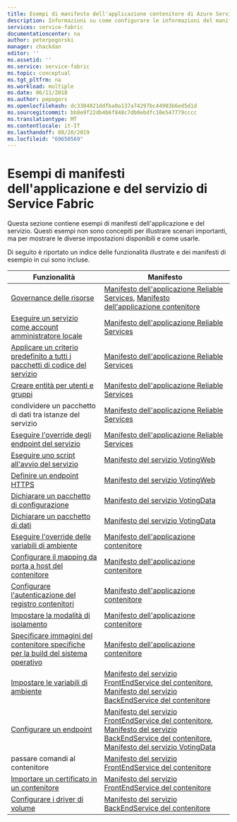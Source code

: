 ```yaml
---
title: Esempi di manifesto dell'applicazione contenitore di Azure Service Fabric | Microsoft Docs
description: Informazioni su come configurare le informazioni del manifesto dell'applicazione e del servizio per un'applicazione di Service Fabric.
services: service-fabric
documentationcenter: na
author: peterpogorski
manager: chackdan
editor: ''
ms.assetid: ''
ms.service: service-fabric
ms.topic: conceptual
ms.tgt_pltfrm: na
ms.workload: multiple
ms.date: 06/11/2018
ms.author: pepogors
ms.openlocfilehash: dc3384821ddfba0a137a74297bc44903b6ed5d1d
ms.sourcegitcommit: bb8e9f22db4b6f848c7db0ebdfc10e547779cccc
ms.translationtype: MT
ms.contentlocale: it-IT
ms.lasthandoff: 08/20/2019
ms.locfileid: "69650569"
---
```

# <a name="service-fabric-application-and-service-manifest-examples"></a>Esempi di manifesti dell'applicazione e del servizio di Service Fabric
Questa sezione contiene esempi di manifesti dell'applicazione e del servizio. Questi esempi non sono concepiti per illustrare scenari importanti, ma per mostrare le diverse impostazioni disponibili e come usarle. 

Di seguito è riportato un indice delle funzionalità illustrate e dei manifesti di esempio in cui sono incluse.

|Funzionalità|Manifesto|
|---|---|
|[Governance delle risorse](service-fabric-resource-governance.md)|[Manifesto dell'applicazione Reliable Services](service-fabric-manifest-example-reliable-services-app.md#application-manifest), [Manifesto dell'applicazione contenitore](service-fabric-manifest-example-container-app.md#application-manifest)|
|[Eseguire un servizio come account amministratore locale](service-fabric-application-runas-security.md)|[Manifesto dell'applicazione Reliable Services](service-fabric-manifest-example-reliable-services-app.md#application-manifest)|
|[Applicare un criterio predefinito a tutti i pacchetti di codice del servizio](service-fabric-application-runas-security.md#apply-a-default-policy-to-all-service-code-packages)|[Manifesto dell'applicazione Reliable Services](service-fabric-manifest-example-reliable-services-app.md#application-manifest)|
|[Creare entità per utenti e gruppi](service-fabric-application-runas-security.md)|[Manifesto dell'applicazione Reliable Services](service-fabric-manifest-example-reliable-services-app.md#application-manifest)|
|condividere un pacchetto di dati tra istanze del servizio|[Manifesto dell'applicazione Reliable Services](service-fabric-manifest-example-reliable-services-app.md#application-manifest)|
|[Eseguire l'override degli endpoint del servizio](service-fabric-service-manifest-resources.md#overriding-endpoints-in-servicemanifestxml)|[Manifesto dell'applicazione Reliable Services](service-fabric-manifest-example-reliable-services-app.md#application-manifest)|
|[Eseguire uno script all'avvio del servizio](service-fabric-run-script-at-service-startup.md)|[Manifesto del servizio VotingWeb](service-fabric-manifest-example-reliable-services-app.md#votingweb-service-manifest)|
|[Definire un endpoint HTTPS](service-fabric-tutorial-dotnet-app-enable-https-endpoint.md#define-an-https-endpoint-in-the-service-manifest)|[Manifesto del servizio VotingWeb](service-fabric-manifest-example-reliable-services-app.md#votingweb-service-manifest)|
|[Dichiarare un pacchetto di configurazione](service-fabric-application-and-service-manifests.md)|[Manifesto del servizio VotingData](service-fabric-manifest-example-reliable-services-app.md#votingdata-service-manifest)|
|[Dichiarare un pacchetto di dati](service-fabric-application-and-service-manifests.md)|[Manifesto del servizio VotingData](service-fabric-manifest-example-reliable-services-app.md#votingdata-service-manifest)|
|[Eseguire l'override delle variabili di ambiente](service-fabric-get-started-containers.md#configure-and-set-environment-variables)|[Manifesto dell'applicazione contenitore](service-fabric-manifest-example-container-app.md#application-manifest)|
|[Configurare il mapping da porta a host del contenitore](service-fabric-get-started-containers.md#configure-container-port-to-host-port-mapping-and-container-to-container-discovery)| [Manifesto dell'applicazione contenitore](service-fabric-manifest-example-container-app.md#application-manifest)|
|[Configurare l'autenticazione del registro contenitori](service-fabric-get-started-containers.md#configure-container-repository-authentication)|[Manifesto dell'applicazione contenitore](service-fabric-manifest-example-container-app.md#application-manifest)|
|[Impostare la modalità di isolamento](service-fabric-get-started-containers.md#configure-isolation-mode)|[Manifesto dell'applicazione contenitore](service-fabric-manifest-example-container-app.md#application-manifest)|
|[Specificare immagini del contenitore specifiche per la build del sistema operativo](service-fabric-get-started-containers.md#specify-os-build-specific-container-images)|[Manifesto dell'applicazione contenitore](service-fabric-manifest-example-container-app.md#application-manifest)|
|[Impostare le variabili di ambiente](service-fabric-get-started-containers.md#configure-and-set-environment-variables)|[Manifesto del servizio FrontEndService del contenitore](service-fabric-manifest-example-container-app.md#frontendservice-service-manifest), [Manifesto del servizio BackEndService del contenitore](service-fabric-manifest-example-container-app.md#backendservice-service-manifest)|
|[Configurare un endpoint](service-fabric-get-started-containers.md#configure-communication)|[Manifesto del servizio FrontEndService del contenitore](service-fabric-manifest-example-container-app.md#frontendservice-service-manifest), [Manifesto del servizio BackEndService del contenitore](service-fabric-manifest-example-container-app.md#backendservice-service-manifest), [Manifesto del servizio VotingData](service-fabric-manifest-example-reliable-services-app.md#votingdata-service-manifest)|
|passare comandi al contenitore|[Manifesto del servizio FrontEndService del contenitore](service-fabric-manifest-example-container-app.md#frontendservice-service-manifest)|
|[Importare un certificato in un contenitore](service-fabric-securing-containers.md)|[Manifesto del servizio FrontEndService del contenitore](service-fabric-manifest-example-container-app.md#frontendservice-service-manifest)|
|[Configurare i driver di volume](service-fabric-containers-volume-logging-drivers.md)|[Manifesto del servizio BackEndService del contenitore](service-fabric-manifest-example-container-app.md#backendservice-service-manifest)|

